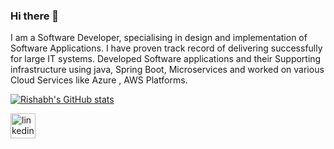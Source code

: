 ### Hi there 👋

I am a Software Developer, specialising in design and implementation of Software Applications. I have proven track record of delivering successfully for large IT systems. Developed Software applications and their Supporting infrastructure using java, Spring Boot, Microservices and worked on various Cloud Services like Azure , AWS Platforms.

[![Rishabh's GitHub stats](https://github-readme-stats.vercel.app/api?username=satrishabh)](https://github.com/anuraghazra/github-readme-stats)

[<img src='https://cdn.jsdelivr.net/npm/simple-icons@3.0.1/icons/linkedin.svg' alt='linkedin' height='40'>](https://www.linkedin.com/in/https://www.linkedin.com/in/rishabh-mishra-748a82153//) 

